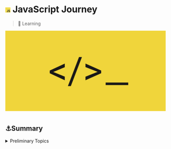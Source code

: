 # ![](./github/icon-js.png) JavaScript Journey
> 🚀 Learning

![](./github/wallpaper-js.png)
#
## ⚓Summary

<details>
    <summary>Preliminary Topics</summary>
    <ol>
        <li><a href = "">Variables and Data Type</a></li>
    </ol>
</details>


